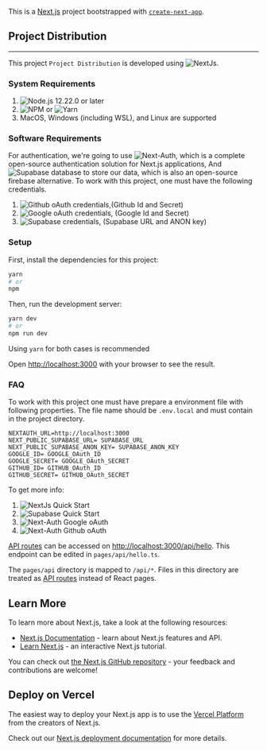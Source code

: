 This is a [Next.js](https://nextjs.org/) project bootstrapped with [`create-next-app`](https://github.com/vercel/next.js/tree/canary/packages/create-next-app).

## Project Distribution
---------------------------------------------

This project `Project Distribution` is developed using ![NextJs](https://nextjs.org/).


### System Requirements

1. ![Node.js](https://nodejs.org/en/) 12.22.0 or later
2. ![NPM](https://www.npmjs.com/) or ![Yarn](https://yarnpkg.com/)
3. MacOS, Windows (including WSL), and Linux are supported

### Software Requirements
For authentication, we're going to use ![Next-Auth](https://next-auth.js.org/), which is a complete open-source authentication solution for Next.js applications,
And ![Supabase](https://supabase.com/) database to store our data, which is also an open-source firebase alternative.
To work with this project, one must have the following credentials.
1. ![Github oAuth](https://developer.github.com/apps/building-oauth-apps/authorizing-oauth-apps) credentials,(Github Id and Secret)
2. ![Google oAuth](https://developers.google.com/identity/protocols/oauth2) credentials, (Google Id and Secret)
3. ![Supabase](https://supabase.com/) credentials, (Supabase URL and ANON key)


### Setup

First, install the dependencies for this project:
```bash
yarn
# or
npm
```

Then, run the development server:

```bash
yarn dev
# or
npm run dev
```
Using `yarn` for both cases is recommended

Open [http://localhost:3000](http://localhost:3000) with your browser to see the result.

### FAQ
To work with this project one must have prepare a environment file with following properties. 
The file name should be `.env.local` and must contain in the project directory.
```
NEXTAUTH_URL=http://localhost:3000
NEXT_PUBLIC_SUPABASE_URL= SUPABASE_URL
NEXT_PUBLIC_SUPABASE_ANON_KEY= SUPABASE_ANON_KEY
GOOGLE_ID= GOOGLE_OAuth_ID
GOOGLE_SECRET= GOOGLE_OAuth_SECRET
GITHUB_ID= GITHUB_OAuth_ID
GITHUB_SECRET= GITHUB_OAuth_SECRET
```

To get more info:

1. ![NextJs Quick Start](https://nextjs.org/docs/getting-started)
2. ![Supabase Quick Start](https://supabase.com/docs/guides/with-nextjs)
4. ![Next-Auth Google oAuth](https://next-auth.js.org/providers/google)
5. ![Next-Auth Github oAuth](https://next-auth.js.org/providers/github)



[API routes](https://nextjs.org/docs/api-routes/introduction) can be accessed on [http://localhost:3000/api/hello](http://localhost:3000/api/hello). This endpoint can be edited in `pages/api/hello.ts`.

The `pages/api` directory is mapped to `/api/*`. Files in this directory are treated as [API routes](https://nextjs.org/docs/api-routes/introduction) instead of React pages.

## Learn More

To learn more about Next.js, take a look at the following resources:

- [Next.js Documentation](https://nextjs.org/docs) - learn about Next.js features and API.
- [Learn Next.js](https://nextjs.org/learn) - an interactive Next.js tutorial.

You can check out [the Next.js GitHub repository](https://github.com/vercel/next.js/) - your feedback and contributions are welcome!

## Deploy on Vercel

The easiest way to deploy your Next.js app is to use the [Vercel Platform](https://vercel.com/new?utm_medium=default-template&filter=next.js&utm_source=create-next-app&utm_campaign=create-next-app-readme) from the creators of Next.js.

Check out our [Next.js deployment documentation](https://nextjs.org/docs/deployment) for more details.
